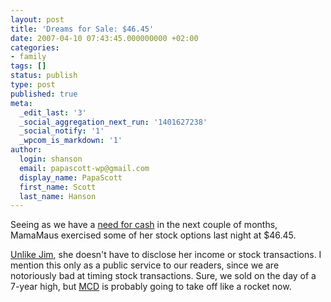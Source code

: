```yaml
---
layout: post
title: 'Dreams for Sale: $46.45'
date: 2007-04-10 07:43:45.000000000 +02:00
categories:
- family
tags: []
status: publish
type: post
published: true
meta:
  _edit_last: '3'
  _social_aggregation_next_run: '1401627238'
  _social_notify: '1'
  _wpcom_is_markdown: '1'
author:
  login: shanson
  email: papascott-wp@gmail.com
  display_name: PapaScott
  first_name: Scott
  last_name: Hanson
---
```

<p>Seeing as we have a <a href="https://www.papascott.de/archives/2007/03/27/bricks-and-mortar/">need for cash</a> in the next couple of months, MamaMaus exercised some of her stock options last night at $46.45.</p>
<p><a href="http://biz.yahoo.com/ap/070409/mcdonald_s_executive_compensation.html">Unlike Jim</a>, she doesn't have to disclose her income or stock transactions. I mention this only as a public service to our readers, since we are notoriously bad at timing stock transactions. Sure, we sold on the day of a 7-year high, but <a href="http://finance.yahoo.com/q?s=MCD">MCD</a> is probably going to take off like a rocket now.</p>
